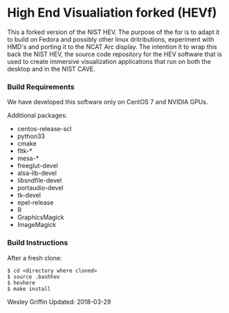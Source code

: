 High End Visualiation forked (HEVf)
===

This a forked version of the NIST HEV. The purpose of the for is to adapt it to build on Fedora and possibly other
linux dritributions, experiment with HMD's and porting it to the NCAT Arc display. The intention it to wrap this back
the NIST HEV, the source code repository for the HEV software that is used to create
immersive visualization applications that run on both the desktop and in the
NIST CAVE.

### Build Requirements

We have developed this software only on CentOS 7 and NVIDIA GPUs.

Additional packages:

- centos-release-scl
- python33
- cmake
- fltk-\*
- mesa-\*
- freeglut-devel
- alsa-lib-devel
- libsndfile-devel
- portaudio-devel
- tk-devel
- epel-release
- R
- GraphicsMagick
- ImageMagick

### Build Instructions

After a fresh clone:
```
$ cd <directory where cloned>
$ source .bashhev
$ hevhere
$ make install
```

Wesley Griffin
Updated: 2018-03-29

